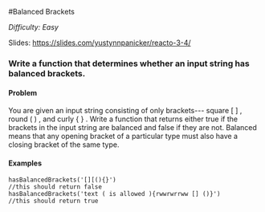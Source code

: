#Balanced Brackets

_Difficulty: Easy_

Slides: https://slides.com/yustynnpanicker/reacto-3-4/

### Write a function that determines whether an input string has balanced brackets.

#### Problem

You are given an input string consisting of only brackets--- square [ ] , round ( ) , and curly { } . Write a function that returns either true if the brackets in the input string are balanced and false if they are not. Balanced means that any opening bracket of a particular type must also have a closing bracket of the same type.

#### Examples

    hasBalancedBrackets('[][(){}')
    //this should return false
    hasBalancedBrackets('text ( is allowed ){rwwrwrrww [] ()}')
    //this should return true
